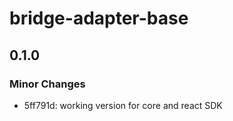 # bridge-adapter-base

## 0.1.0

### Minor Changes

- 5ff791d: working version for core and react SDK
